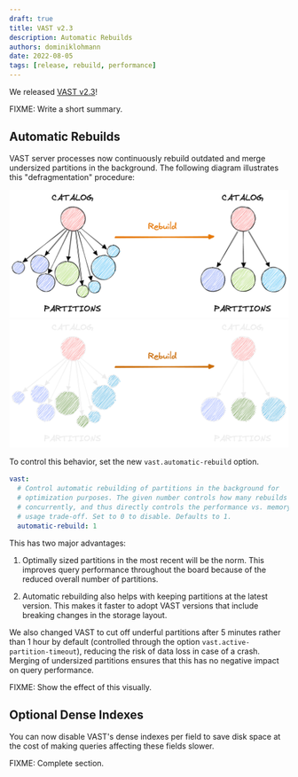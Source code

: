 ```yaml
---
draft: true
title: VAST v2.3
description: Automatic Rebuilds
authors: dominiklohmann
date: 2022-08-05
tags: [release, rebuild, performance]
---
```


We released [VAST v2.3][github-vast-release]!

FIXME: Write a short summary.

[github-vast-release]: https://github.com/tenzir/vast/releases/tag/v2.3.0

<!--truncate-->

## Automatic Rebuilds

VAST server processes now continuously rebuild outdated and merge undersized
partitions in the background. The following diagram illustrates this
"defragmentation" procedure:

![Rebuild](/img/rebuild-light.png#gh-light-mode-only)
![Rebuild](/img/rebuild-dark.png#gh-dark-mode-only)

To control this behavior, set the new `vast.automatic-rebuild` option.

```yaml
vast:
  # Control automatic rebuilding of partitions in the background for
  # optimization purposes. The given number controls how many rebuilds to run
  # concurrently, and thus directly controls the performance vs. memory and CPU
  # usage trade-off. Set to 0 to disable. Defaults to 1.
  automatic-rebuild: 1
```

This has two major advantages:

1. Optimally sized partitions in the most recent will be the norm. This improves
   query performance throughout the board because of the reduced overall number
   of partitions.

2. Automatic rebuilding also helps with keeping partitions at the latest
   version. This makes it faster to adopt VAST versions that include breaking
   changes in the storage layout.

We also changed VAST to cut off underful partitions after 5 minutes rather than
1 hour by default (controlled through the option
`vast.active-partition-timeout`), reducing the risk of data loss in case of a
crash. Merging of undersized partitions ensures that this has no negative impact
on query performance.

FIXME: Show the effect of this visually.

## Optional Dense Indexes

You can now disable VAST's dense indexes per field to save disk space at the
cost of making queries affecting these fields slower.

FIXME: Complete section.
